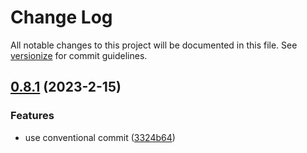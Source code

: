 # Change Log

All notable changes to this project will be documented in this file. See [versionize](https://github.com/versionize/versionize) for commit guidelines.

<a name="0.8.1"></a>
## [0.8.1](https://www.github.com/vippsas/vipps-dotnet/releases/tag/v0.8.1) (2023-2-15)

### Features

* use conventional commit ([3324b64](https://www.github.com/vippsas/vipps-dotnet/commit/3324b64adaee32450a864a3b57944b93f391227e))

